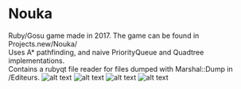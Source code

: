 # Nouka
Ruby/Gosu game made in 2017. The game can be found in Projects.new/Nouka/ <br />
Uses A* pathfinding, and naive PriorityQueue and Quadtree implementations. <br />
Contains a rubyqt file reader for files dumped with Marshal::Dump in /Editeurs.
![alt text](https://cdn.discordapp.com/attachments/404481664144769036/942842046002110464/S1.png)
![alt text](https://cdn.discordapp.com/attachments/404481664144769036/942844574370504744/unknown.png)
![alt text](https://cdn.discordapp.com/attachments/404481664144769036/942844984942559353/unknown.png)
![alt text](https://cdn.discordapp.com/attachments/404481664144769036/942845631175721010/unknown.png)
